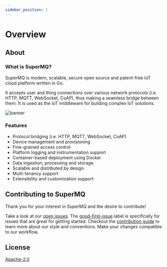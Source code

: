 ```yaml
---
sidebar_position: 1
---
```


# Overview

## About

### What is SuperMQ?

SuperMQ is modern, scalable, secure open source and patent-free IoT cloud platform written in Go.

It accepts user and thing connections over various network protocols (i.e. HTTP, MQTT, WebSocket, CoAP), thus making a seamless bridge between them. It is used as the IoT middleware for building complex IoT solutions.

![banner](img/gopherBanner.jpg)

### Features

- Protocol bridging (i.e. HTTP, MQTT, WebSocket, CoAP)
- Device management and provisioning
- Fine-grained access control
- Platform logging and instrumentation support
- Container-based deployment using Docker
- Data ingestion, processing and storage.
- Scalable and distributed by design
- Multi-tenancy support
- Extensibility and customization support

## Contributing to SuperMQ

Thank you for your interest in SuperMQ and the desire to contribute!

Take a look at our [open issues][open-issues]. The [good-first-issue][good-first-issue] label is specifically for issues that are great for getting started. Checkout the [contribution guide][contribution-guide] to learn more about our style and conventions. Make your changes compatible to our workflow.

## License

[Apache-2.0][license]

[gopher]: img/gopherBanner.jpg
[open-issues]: https://github.com/absmach/supermq/issues
[good-first-issue]: https://github.com/absmach/supermq/labels/good-first-issue
[contribution-guide]: https://github.com/absmach/supermq/blob/master/CONTRIBUTING.md
[license]: https://github.com/absmach/supermq/blob/master/LICENSE
